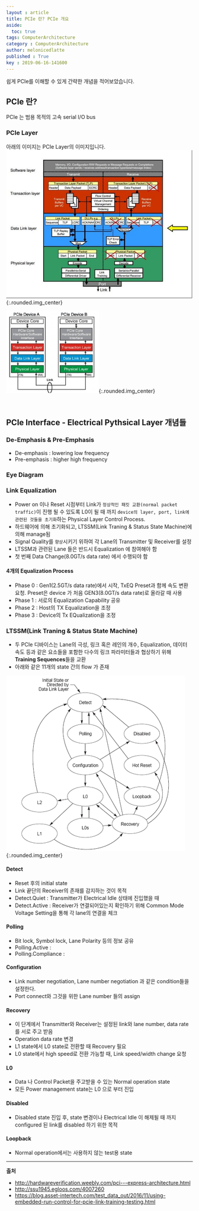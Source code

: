 ```yaml
---
layout : article
title: PCIe 란? PCIe 개요
aside:
  toc: true
tags: ComputerArchitecture
category : ComputerArchitecture
author: melonicedlatte
published : True
key : 2019-06-16-141600
---
```


쉽게 PCIe를 이해할 수 있게 간략한 개념을 적어보았습니다. 

## PCIe 란?
PCIe 는 범용 목적의 고속 serial I/O bus

### PCIe Layer
아래의 이미지는 PCIe Layer의 이미지입니다.
![image](/assets/images/201906/01A9A82D-308C-4B38-A733-03EFD556E37D.jpeg){:.rounded.img_center}

![image](/assets/images/201906/B9589BAE-5876-4D95-957E-0FBE5C42AAB7.jpeg){:.rounded.img_center}

<br>

## PCIe Interface - Electrical Pythsical Layer 개념들

### De-Emphasis & Pre-Emphasis
- De-emphasis : lowering low frequency
- Pre-emphasis : higher high frequency 

### Eye Diagram

### Link Equalization
- Power on 이나 Reset 시점부터 Link가 `정상적인 패킷 교환(normal packet traffic)`이 진행 될 수 있도록 L0이 될 때 까지 `device의 layer, port, link에 관련된 것들을 초기화`하는 Physical Layer Control Process. 
- 하드웨어에 의해 초기화되고, LTSSM(Link Traning & Status State Machine)에 의해 manage됨
- Signal Quality를 `향상`시키기 위하여 각 Lane의 Transmitter 및 Receiver를 설정
- LTSSM과 관련된 Lane 들은 반드시 Equalization 에 참여해야 함
- 첫 번째 Data Change(8.0GT/s data rate) 에서 수행되야 함
 
#### 4개의 Equalization Process
- Phase 0 : Gen1(2.5GT/s data rate)에서 시작, TxEQ Preset과 함께 속도 변환 요청. Preset은 device 가 처음 GEN3(8.0GT/s data rate)로 올라갈 때 사용
- Phase 1 : 서로의 Equalization Capability 공유 
- Phase 2 : Host의 TX Equalization을 조정
- Phase 3 : Device의 Tx EQualization을 조정
 
### LTSSM(Link Traning & Status State Machine)
- 두 PCIe 디바이스는 Lane의 극성, 링크 혹은 레인의 개수, Equalization, 데이터 속도 등과 같은 요소들을 포함한 다수의 링크 파라미터들과 협상하기 위해 **Training Sequences**들을 교환
- 아래와 같은 11개의 state 간의 flow 가 존재

![image](/assets/images/201906/4D83A233-030E-4827-84E9-3AE04DB72D5F.png){:.rounded.img_center}

#### Detect
- Reset 후의 initial state
- Link 끝단의 Receiver의 존재를 감지하는 것이 목적
- Detect.Quiet : Transmitter가 Electrical Idle 상태에 진입했을 때
- Detect.Active : Receiver가 연결되어있는지 확인하기 위해 Common Mode Voltage Setting을 통해 각 lane의 연결을 체크 

#### Polling
- Bit lock, Symbol lock, Lane Polarity 등의 정보 공유
- Polling.Active : 
- Polling.Compliance : 

#### Configuration
- Link number negotiation, Lane number negotiation 과 같은 condition들을 설정한다. 
- Port connect와 그것을 위한 Lane number 들의 assign

#### Recovery
- 이 단계에서 Transmitter와 Receiver는 설정된 link와 lane number, data rate를 서로 주고 받음
- Operation data rate 변경
- L1 state에서 L0 state로 전환할 때 Recovery 필요
- L0 state에서 high speed로 전환 가능할 때, Link speed/width change 요청

#### L0
- Data 나 Control Packet을 주고받을 수 있는 Normal operation state
- 모든 Power management state는 L0 으로 부터 진입

#### Disabled
- Disabled state 진입 후, state 변경이나 Electrical Idle 이 해제될 때 까지 configured 된 link를 disabled 하기 위한 목적

#### Loopback
- Normal operation에서는 사용하지 않는 test용 state

<hr>

**출처** 
- http://hardwareverification.weebly.com/pci---express-architecture.html
- http://ssu1945.egloos.com/4007260
- https://blog.asset-intertech.com/test_data_out/2016/11/using-embedded-run-control-for-pcie-link-training-testing.html

